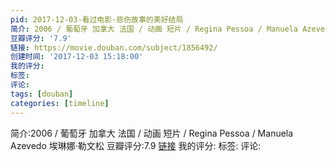 ```yaml
---
pid: 2017-12-03-看过电影-悲伤故事的美好结局
简介: 2006 / 葡萄牙 加拿大 法国 / 动画 短片 / Regina Pessoa / Manuela Azevedo 埃琳娜·勒文松
豆瓣评分: '7.9'
链接: https://movie.douban.com/subject/1856492/
创建时间: '2017-12-03 15:18:00'
我的评分:
标签:
评论:
tags: [douban]
categories: [timeline]
---
```

简介:2006 / 葡萄牙 加拿大 法国 / 动画 短片 / Regina Pessoa / Manuela Azevedo 埃琳娜·勒文松
豆瓣评分:7.9
[链接](https://movie.douban.com/subject/1856492/)
我的评分:
标签:
评论:
